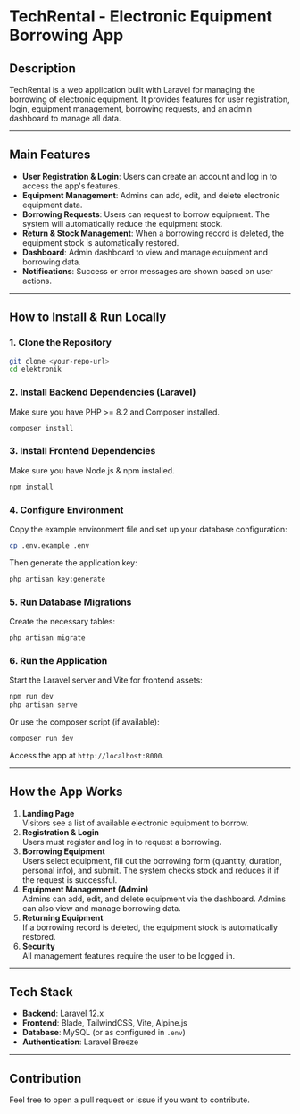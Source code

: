 # TechRental - Electronic Equipment Borrowing App

## Description
TechRental is a web application built with Laravel for managing the borrowing of electronic equipment. It provides features for user registration, login, equipment management, borrowing requests, and an admin dashboard to manage all data.

---

## Main Features
- **User Registration & Login**: Users can create an account and log in to access the app's features.
- **Equipment Management**: Admins can add, edit, and delete electronic equipment data.
- **Borrowing Requests**: Users can request to borrow equipment. The system will automatically reduce the equipment stock.
- **Return & Stock Management**: When a borrowing record is deleted, the equipment stock is automatically restored.
- **Dashboard**: Admin dashboard to view and manage equipment and borrowing data.
- **Notifications**: Success or error messages are shown based on user actions.

---

## How to Install & Run Locally

### 1. Clone the Repository
```bash
git clone <your-repo-url>
cd elektronik
```

### 2. Install Backend Dependencies (Laravel)
Make sure you have PHP >= 8.2 and Composer installed.
```bash
composer install
```

### 3. Install Frontend Dependencies
Make sure you have Node.js & npm installed.
```bash
npm install
```

### 4. Configure Environment
Copy the example environment file and set up your database configuration:
```bash
cp .env.example .env
```
Then generate the application key:
```bash
php artisan key:generate
```

### 5. Run Database Migrations
Create the necessary tables:
```bash
php artisan migrate
```

### 6. Run the Application
Start the Laravel server and Vite for frontend assets:
```bash
npm run dev
php artisan serve
```
Or use the composer script (if available):
```bash
composer run dev
```
Access the app at `http://localhost:8000`.

---

## How the App Works

1. **Landing Page**  
   Visitors see a list of available electronic equipment to borrow.
2. **Registration & Login**  
   Users must register and log in to request a borrowing.
3. **Borrowing Equipment**  
   Users select equipment, fill out the borrowing form (quantity, duration, personal info), and submit. The system checks stock and reduces it if the request is successful.
4. **Equipment Management (Admin)**  
   Admins can add, edit, and delete equipment via the dashboard. Admins can also view and manage borrowing data.
5. **Returning Equipment**  
   If a borrowing record is deleted, the equipment stock is automatically restored.
6. **Security**  
   All management features require the user to be logged in.

---

## Tech Stack
- **Backend**: Laravel 12.x
- **Frontend**: Blade, TailwindCSS, Vite, Alpine.js
- **Database**: MySQL (or as configured in `.env`)
- **Authentication**: Laravel Breeze

---

## Contribution
Feel free to open a pull request or issue if you want to contribute.

